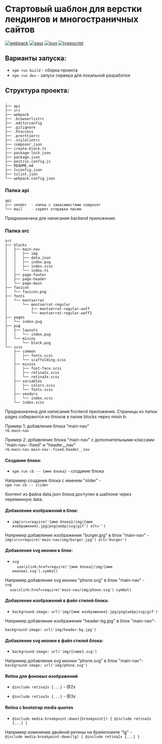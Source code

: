 # Стартовый шаблон для верстки лендингов и многостраничных сайтов

[![webpack](https://img.shields.io/badge/Webpack-^4.29.1-blue.svg)](https://github.com/webpack/webpack)
[![sass](https://img.shields.io/badge/Sass-^1.3.0-blue.svg)](https://github.com/sass/sass)
[![pug](https://img.shields.io/badge/Pug-^2.0.3-blue.svg)](https://github.com/pugjs)
[![typescript](https://img.shields.io/badge/TypeScript-^3.3.1-blue.svg)](https://github.com/Microsoft/TypeScript)

## Варианты запуска:

- `npm run build` - сборка проекта
- `npm run dev` - запуск сервера для локальной разработки

## Структура проекта:

```
.
├── api
├── src
├── webpack
├── .browserlistrc
├── .editorconfig
├── .gitignore
├── .htaccess
├── .prerttierrc
├── .stylelintrc
├── composer.json
├── create-block.ts
├── package-lock.json
├── package.json
├── postcss.config.js
├── README.md
├── tsconfig.json
├── tslint.json
└── webpack.config.json
```

### Папка api

```
api
├── vendor  - папка с зависимостями composer
└── mail    - скрипт отправки писем
```

Предназначена для написания backend приложения.

### Папка src

```
src
├── blocks
│   ├── main-nav
│   │   ├── img
│   │   ├── data.json
│   │   ├── index.pug
│   │   ├── index.scss
│   │   └── index.ts
│   ├── page-footer
│   ├── page-header
│   └── page-main
├── favicon
│   └── favicon.png
├── fonts
│   └── montserrat
│       └── montserrat-regular
│           ├── montserrat-regular.woff
│           └── montserrat-regular.woff2
├── pages
│   └── index.pug
├── pug
│   ├── layouts
│   │   └── index.pug
│   └── mixins
│       └── block.pug
└── scss
    ├── common
    │   ├── fonts.scss
    │   └── scaffolding.scss
    ├── mixins
    │   ├── font-face.scss
    │   ├── retina2x.scss
    │   └── retina3x.scss
    ├── variables
    │   ├── colors.scss
    │   └── fonts.scss
    ├── vendors
    │   └── index.scss
    └── index.scss
```

Предназначена для написания frontend приложения.
Страницы из папки pages собираются из блоков в папке blocks через mixin b:

Пример 1: добавление блока "main-nav"  
`+b.main-nav`

Пример 2: добавление блока "main-nav" с дополнительными классами "main-nav--fixed" и "header\_\_nav"  
`+b.main-nav.main-nav--fixed.header__nav`

#### Создание блока:

- `npm run cb -- {имя блока}` - создание блока

Например создание блока c именем "slider" -  
`npm run cb -- slider`

Контент из файла data.json блока доступен в шаблоне через переменную data.

#### Добавление изображений в блок:

- `img(src=require('{имя блока}/img/{имя изображения}.jpg|png|webp|svg|gif') alt='')`

Например добавление изображения "burger.jpg" в блок "main-nav" -  
`img(src=require('main-nav/img/burger.jpg') alt='burger')`

#### Добавление svg иконки в блок:

- `svg`  
  &nbsp;&nbsp;&nbsp;&nbsp;`use(xlink:href=require('{имя блока}/img/{имя иконки}.svg').symbol)`

Например добавление svg иконки "phone.svg" в блок "main-nav" -  
`svg`  
&nbsp;&nbsp;&nbsp;&nbsp;`use(xlink:href=require('main-nav/img/phone.svg').symbol)`

#### Добавление изображений в файл стилей блока:

- `background-image: url('img/{имя изображения}.jpg|png|webp|svg|gif')`

Например добавление изображения "header-bg.jpg" в блок "main-nav"-

`background-image: url('img/header-bg.jpg')`

#### Добавление svg иконки в файл стилей блока:

- `background-image: url('img/{name}.svg')`

Например добавление svg иконки "phone.svg" в блок "main-nav"-  
`background-image: url('img/phone.svg')`

#### Retina для фоновых изображений

- `@include retina2x {...}` - @2x

- `@include retina3x {...}` - @3x

#### Retina c bootstrap media queries

- `@include media-breakpoint-down({breakpoint}) { @include retina2x {...} }`

Например изменение двойной ретины на брейкпоинте "lg" -  
`@include media-breakpoint-down(lg) { @include retina2x {...} }`
